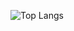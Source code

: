 ![Top Langs](https://github-readme-stats.vercel.app/api/top-langs/?username=gnp-x&hide=css,html,makefile,cmake,astro,Rich%20Text%20Format&layout=compact)
